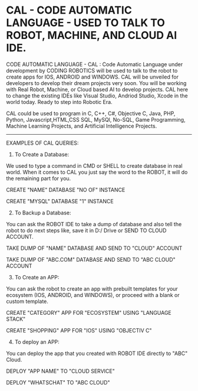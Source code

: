 # CAL - CODE AUTOMATIC LANGUAGE - USED TO TALK TO ROBOT, MACHINE, AND CLOUD AI IDE.
 CODE AUTOMATIC LANGUAGE - CAL : Code Automatic Language under development by CODING ROBOTICS will be used to talk to the robot to create apps for IOS, ANDROID and WINDOWS.  CAL will be unveiled for developers to develop their dream projects very soon. You will be working with Real Robot, Machine, or Cloud based AI to develop projects. CAL here to change the existing IDEs like Visual Studio, Andriod Studio, Xcode in the world today. Ready to step into Robotic Era. 
 
 CAL could be used to program in C, C++, C#, Objective C, Java, PHP, Python, Javascript,HTML,CSS SQL, MySQl, No-SQL, Game Programming, Machine Learning Projects, and Artificial Intelligence Projects.
 
 ------------------------------------------------------------------------------------------------------------------------------------
 
 EXAMPLES OF CAL QUERIES:
 
 1. To Create a Database:
 
 We used to type a command in CMD or SHELL to create database in real world. When it comes to CAL you just say the word to the ROBOT, it will do the remaining part for you.
 
 CREATE "NAME" DATABASE "NO OF" INSTANCE
 
 CREATE "MYSQL" DATABASE "1" INSTANCE
 
 
 2. To Backup a Database:
 
 You can ask the ROBOT IDE to take a dump of database and also tell the robot to do next steps like, save it in D:/ Drive or SEND TO CLOUD ACCOUNT.
 
 TAKE DUMP OF "NAME" DATABASE AND SEND TO "CLOUD" ACCOUNT
 
 TAKE DUMP OF "ABC.COM" DATABASE AND SEND TO "ABC CLOUD" ACCOUNT
 
 
 3. To Create an APP:
 
 You can ask the robot to create an app with prebuilt templates for your ecosystem (IOS, ANDROID, and WINDOWS), or proceed with a blank or custom template.
 
 CREATE "CATEGORY" APP FOR "ECOSYSTEM" USING "LANGUAGE STACK"
 
 CREATE "SHOPPING" APP FOR "IOS" USING "OBJECTIV C"
 
 4. To deploy an APP:
 
 You can deploy the app that you created with ROBOT IDE directly to "ABC" Cloud. 
 
 DEPLOY "APP NAME" TO  "CLOUD SERVICE" 
 
 DEPLOY "WHATSCHAT" TO "ABC CLOUD"
 
 
